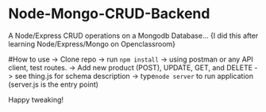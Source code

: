 # Node-Mongo-CRUD-Backend
A Node/Express CRUD operations on a Mongodb Database... {I did this after learning Node/Express/Mongo on Openclassroom}

#How to use
-> Clone repo
-> run `npm install`
-> using postman or any API client, test routes.
-> Add new product (POST), UPDATE, GET, and DELETE
-> see thing.js for schema description
-> type`node server` to run application (server.js is the entry point)

Happy tweaking!

